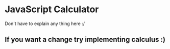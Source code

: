 # JavaScript Calculator

Don't have to explain any thing here :/

## If you want a change try implementing calculus :)